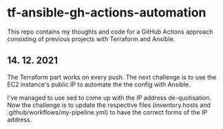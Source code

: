 # tf-ansible-gh-actions-automation

This repo contains my thoughts and code for a GitHub Actions approach consisting of previous projects with Terraform and Ansible.

## 14. 12. 2021

The Terraform part works on every push. The next challenge is to use the EC2 instance's public IP to automate the the config with Ansible.

I've managed to use sed to come up with the IP address de-quotisation. Now the challenge is to update the respective files (inventory.hosts and .github/workflows/my-pipeline.yml) to have the correct forms of the IP address. 